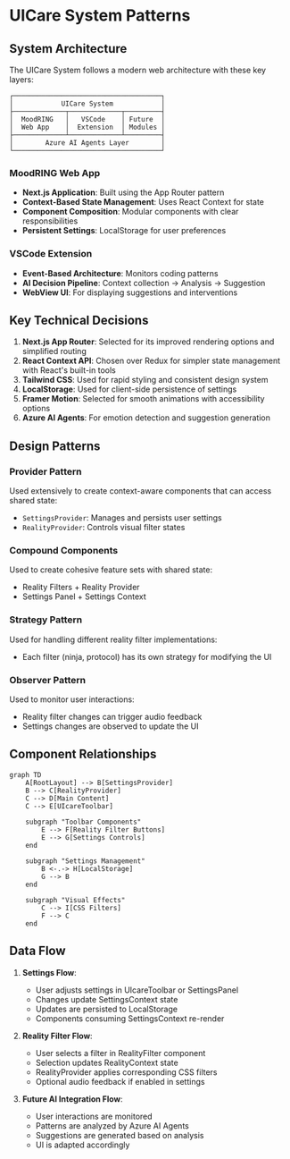 # UICare System Patterns

## System Architecture

The UICare System follows a modern web architecture with these key layers:

```
┌─────────────────────────────────────┐
│            UICare System            │
├─────────────┬─────────────┬─────────┤
│  MoodRING   │   VSCode    │ Future  │
│  Web App    │  Extension  │ Modules │
├─────────────┴─────────────┴─────────┤
│        Azure AI Agents Layer        │
└─────────────────────────────────────┘
```

### MoodRING Web App
- **Next.js Application**: Built using the App Router pattern
- **Context-Based State Management**: Uses React Context for state
- **Component Composition**: Modular components with clear responsibilities
- **Persistent Settings**: LocalStorage for user preferences

### VSCode Extension
- **Event-Based Architecture**: Monitors coding patterns
- **AI Decision Pipeline**: Context collection → Analysis → Suggestion
- **WebView UI**: For displaying suggestions and interventions

## Key Technical Decisions

1. **Next.js App Router**: Selected for its improved rendering options and simplified routing
2. **React Context API**: Chosen over Redux for simpler state management with React's built-in tools
3. **Tailwind CSS**: Used for rapid styling and consistent design system
4. **LocalStorage**: Used for client-side persistence of settings
5. **Framer Motion**: Selected for smooth animations with accessibility options
6. **Azure AI Agents**: For emotion detection and suggestion generation

## Design Patterns

### Provider Pattern
Used extensively to create context-aware components that can access shared state:
- `SettingsProvider`: Manages and persists user settings
- `RealityProvider`: Controls visual filter states

### Compound Components
Used to create cohesive feature sets with shared state:
- Reality Filters + Reality Provider
- Settings Panel + Settings Context

### Strategy Pattern
Used for handling different reality filter implementations:
- Each filter (ninja, protocol) has its own strategy for modifying the UI

### Observer Pattern
Used to monitor user interactions:
- Reality filter changes can trigger audio feedback
- Settings changes are observed to update the UI

## Component Relationships

```mermaid
graph TD
    A[RootLayout] --> B[SettingsProvider]
    B --> C[RealityProvider]
    C --> D[Main Content]
    C --> E[UIcareToolbar]
    
    subgraph "Toolbar Components"
        E --> F[Reality Filter Buttons]
        E --> G[Settings Controls]
    end
    
    subgraph "Settings Management"
        B <-.-> H[LocalStorage]
        G --> B
    end
    
    subgraph "Visual Effects"
        C --> I[CSS Filters]
        F --> C
    end
```

## Data Flow

1. **Settings Flow**:
   - User adjusts settings in UIcareToolbar or SettingsPanel
   - Changes update SettingsContext state
   - Updates are persisted to LocalStorage
   - Components consuming SettingsContext re-render

2. **Reality Filter Flow**:
   - User selects a filter in RealityFilter component
   - Selection updates RealityContext state
   - RealityProvider applies corresponding CSS filters
   - Optional audio feedback if enabled in settings

3. **Future AI Integration Flow**:
   - User interactions are monitored
   - Patterns are analyzed by Azure AI Agents
   - Suggestions are generated based on analysis
   - UI is adapted accordingly
